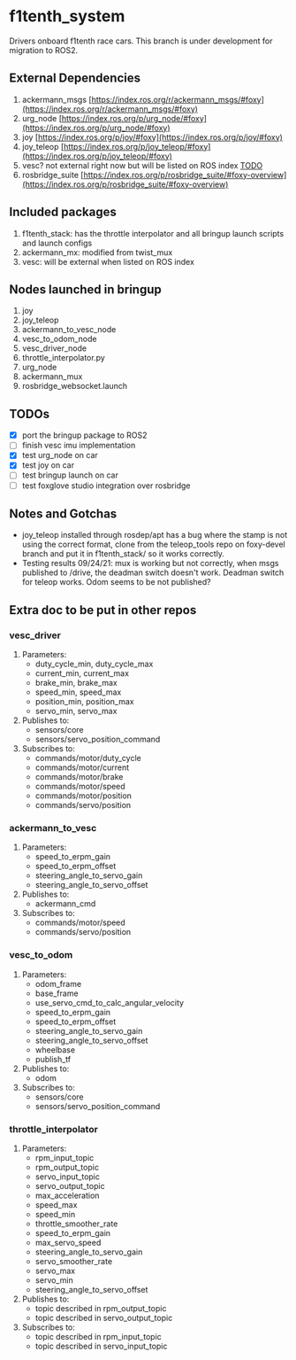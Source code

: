 # f1tenth_system
Drivers onboard f1tenth race cars. This branch is under development for migration to ROS2.

## External Dependencies
1. ackermann_msgs [https://index.ros.org/r/ackermann_msgs/#foxy](https://index.ros.org/r/ackermann_msgs/#foxy)
2. urg_node [https://index.ros.org/p/urg_node/#foxy](https://index.ros.org/p/urg_node/#foxy)
3. joy [https://index.ros.org/p/joy/#foxy](https://index.ros.org/p/joy/#foxy)
4. joy_teleop [https://index.ros.org/p/joy_teleop/#foxy](https://index.ros.org/p/joy_teleop/#foxy)
3. vesc? not external right now but will be listed on ROS index [TODO](TODO)
4. rosbridge_suite [https://index.ros.org/p/rosbridge_suite/#foxy-overview](https://index.ros.org/p/rosbridge_suite/#foxy-overview)

## Included packages
1. f1tenth_stack: has the throttle interpolator and all bringup launch scripts and launch configs
2. ackermann_mx: modified from twist_mux
3. vesc: will be external when listed on ROS index

## Nodes launched in bringup
1. joy
2. joy_teleop
3. ackermann_to_vesc_node
4. vesc_to_odom_node
5. vesc_driver_node
6. throttle_interpolator.py
8. urg_node
9. ackermann_mux
10. rosbridge_websocket.launch

## TODOs
- [x] port the bringup package to ROS2
- [ ] finish vesc imu implementation
- [x] test urg_node on car
- [x] test joy on car
- [ ] test bringup launch on car
- [ ] test foxglove studio integration over rosbridge

## Notes and Gotchas
- joy_teleop installed through rosdep/apt has a bug where the stamp is not using the correct format, clone from the teleop_tools repo on foxy-devel branch and put it in f1tenth_stack/ so it works correctly.
- Testing results 09/24/21: mux is working but not correctly, when msgs published to /drive, the deadman switch doesn't work. Deadman switch for teleop works. Odom seems to be not published? 

## Extra doc to be put in other repos
### vesc_driver
1. Parameters:
    - duty_cycle_min, duty_cycle_max
    - current_min, current_max
    - brake_min, brake_max
    - speed_min, speed_max
    - position_min, position_max
    - servo_min, servo_max
2. Publishes to:
    - sensors/core
    - sensors/servo_position_command
3. Subscribes to:
    - commands/motor/duty_cycle
    - commands/motor/current
    - commands/motor/brake
    - commands/motor/speed
    - commands/motor/position
    - commands/servo/position

### ackermann_to_vesc
1. Parameters:
    - speed_to_erpm_gain
    - speed_to_erpm_offset
    - steering_angle_to_servo_gain
    - steering_angle_to_servo_offset
2. Publishes to:
    - ackermann_cmd
3. Subscribes to:
    - commands/motor/speed
    - commands/servo/position

### vesc_to_odom
1. Parameters:
    - odom_frame
    - base_frame
    - use_servo_cmd_to_calc_angular_velocity
    - speed_to_erpm_gain
    - speed_to_erpm_offset
    - steering_angle_to_servo_gain
    - steering_angle_to_servo_offset
    - wheelbase
    - publish_tf
2. Publishes to:
    - odom
3. Subscribes to:
    - sensors/core
    - sensors/servo_position_command

### throttle_interpolator
1. Parameters:
    - rpm_input_topic
    - rpm_output_topic
    - servo_input_topic
    - servo_output_topic
    - max_acceleration
    - speed_max
    - speed_min
    - throttle_smoother_rate
    - speed_to_erpm_gain
    - max_servo_speed
    - steering_angle_to_servo_gain
    - servo_smoother_rate
    - servo_max
    - servo_min
    - steering_angle_to_servo_offset
2. Publishes to:
    - topic described in rpm_output_topic
    - topic described in servo_output_topic
3. Subscribes to:
    - topic described in rpm_input_topic
    - topic described in servo_input_topic